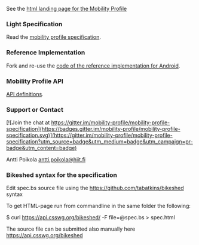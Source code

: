 See the [html landing page for the Mobility Profile](https://mobility-profile.github.io/mobility-profile-specification/)


### Light Specification
Read the [mobility profile specification](https://mobility-profile.github.io/mobility-profile-specification/spec).

### Reference Implementation
Fork and re-use the [code of the reference implementation for Android](https://github.com/mobility-profile/Mobility-Profile).

### Mobility Profile API
[API definitions](https://github.com/mobility-profile/Mobility-Profile-API).

### Support or Contact
[![Join the chat at https://gitter.im/mobility-profile/mobility-profile-specification](https://badges.gitter.im/mobility-profile/mobility-profile-specification.svg)](https://gitter.im/mobility-profile/mobility-profile-specification?utm_source=badge&utm_medium=badge&utm_campaign=pr-badge&utm_content=badge)

Antti Poikola antti.poikola@hiit.fi

### Bikeshed syntax for the specification
Edit spec.bs source file using the https://github.com/tabatkins/bikeshed syntax

To get HTML-page run from commandline in the same folder the following:

$ curl https://api.csswg.org/bikeshed/ -F file=@spec.bs > spec.html

The source file can be submitted also manually here https://api.csswg.org/bikeshed
